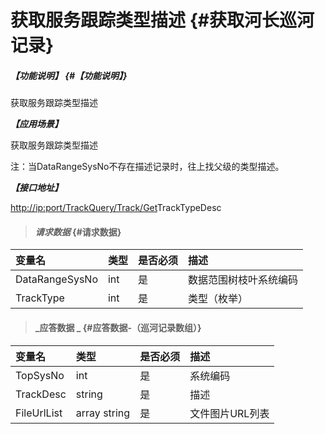 # 获取服务跟踪类型描述 {#获取河长巡河记录}

##### _【功能说明】_ {#【功能说明】}

获取服务跟踪类型描述

_**【应用场景】**_

获取服务跟踪类型描述

注：当DataRangeSysNo不存在描述记录时，往上找父级的类型描述。

_**【接口地址】**_

[http://ip:port/TrackQuery/Track/Get](http://ip:port/HMQuery/PatrolRiver/GetPatrolRivers)TrackTypeDesc

> #### _请求数据_ {#请求数据}

| 变量名 | 类型 | 是否必须 | 描述 |
| :--- | :--- | :--- | :--- |
| DataRangeSysNo | int | 是 | 数据范围树枝叶系统编码 |
| TrackType | int | 是 | 类型（枚举） |

> #### _应答数据 _ {#应答数据-（巡河记录数组）}

| 变量名 | 类型 | 是否必须 | 描述 |
| :--- | :--- | :--- | :--- |
| TopSysNo | int | 是 | 系统编码 |
| TrackDesc | string | 是 | 描述 |
| FileUrlList | array string | 是 | 文件图片URL列表 |




